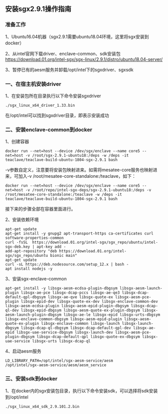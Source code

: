 ## 安装sgx2.9.1操作指南

### 准备工作

1、Ubuntu16.04机器（sgx2.9.1需要ubuntu18.04环境，这里将sgx安装到docker）

2、从intel官网下载driver、enclave-common、sdk安装包
https://download.01.org/intel-sgx/sgx-linux/2.9.1/distro/ubuntu18.04-server/

3、暂停已有的aesm服务并卸载/opt/intel下的sgxdriver、sgxsdk



### 一、在宿主机安装driver

1、在安装包所在目录执行以下命令安装sgxdriver

```
./sgx_linux_x64_driver_1.33.bin
```

在/opt/intel可以找到sgxdriver目录，即表示安装成功



### 二、安装enclave-common到docker

1、创建容器

```
docker run --net=host --device /dev/sgx/enclave --name core5 --net=host -v /root/sgx-2.9.1-ubuntu18:/deps -w /deps -it teaclave/teaclave-build-ubuntu-1804-sgx-2.9.1 bash
```

-v参数自定义，注意要将安装包映射进来。如需将mesatee-core服务也映射进来，可加入-v /root/mesatee-core-standalone:/teaclave，如下：

```
docker run --net=host --device /dev/sgx/enclave --name core5 --net=host -v /root/repo/intel-sgx-deps/sgx-2.9.1-ubuntu18:/deps -v /root/mesatee-core-standalone:/teaclave -w /deps -it teaclave/teaclave-build-ubuntu-1804-sgx-2.9.1 bash
```

接下来的步骤全部在容器里面进行。

2、安装依赖环境

```
apt-get update
apt-get install -y gnupg2 apt-transport-https ca-certificates curl software-properties-common
curl -fsSL  https://download.01.org/intel-sgx/sgx_repo/ubuntu/intel-sgx-deb.key | apt-key add -
add-apt-repository "deb https://download.01.org/intel-sgx/sgx_repo/ubuntu bionic main"
apt-get update
curl -sL https://deb.nodesource.com/setup_12.x | bash -
apt install nodejs -y
```

3、安装sgx-enclave-common

```
apt-get install -y libsgx-aesm-ecdsa-plugin-dbgsym libsgx-aesm-launch-plugin libsgx-ae-pce libsgx-dcap-pccs libsgx-ae-qe3 libsgx-dcap-default-qpl-dbgsym libsgx-ae-qve libsgx-quote-ex libsgx-aesm-pce-plugin libsgx-epid-dev libsgx-quote-ex-dev libsgx-enclave-common-dev libsgx-aesm-ecdsa-plugin libsgx-aesm-epid-plugin-dbgsym libsgx-dcap-ql-dev libsgx-epid-dbgsym libsgx-aesm-quote-ex-plugin-dbgsym libsgx-aesm-launch-plugin-dbgsym libsgx-ae-le libsgx-epid libsgx-urts-dbgsym libsgx-enclave-common-dbgsym libsgx-aesm-epid-plugin libsgx-aesm-quote-ex-plugin libsgx-enclave-common libsgx-launch libsgx-launch-dbgsym libsgx-dcap-ql-dbgsym libsgx-dcap-default-qpl-dev libsgx-ae-epid libsgx-uae-service-dbgsym libsgx-launch-dev libsgx-aesm-pce-plugin-dbgsym libsgx-dcap-default-qpl libsgx-quote-ex-dbgsym libsgx-uae-service libsgx-urts libsgx-dcap-ql
```

4、启动aesm服务

```
LD_LIBRARY_PATH=/opt/intel/sgx-aesm-service/aesm 
/opt/intel/sgx-aesm-service/aesm/aesm_service
```

### 三、安装sdk到docker

1、在docker内的sgx安装包目录，执行以下命令安装sdk，可以选择将sdk安装到/opt/intel

```
./sgx_linux_x64_sdk_2.9.101.2.bin
```

### 